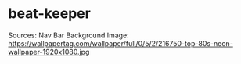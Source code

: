 # beat-keeper
Sources:
Nav Bar Background Image: https://wallpapertag.com/wallpaper/full/0/5/2/216750-top-80s-neon-wallpaper-1920x1080.jpg

